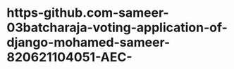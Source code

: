 # https-github.com-sameer-03batcharaja-voting-application-of-django-mohamed-sameer-820621104051-AEC-